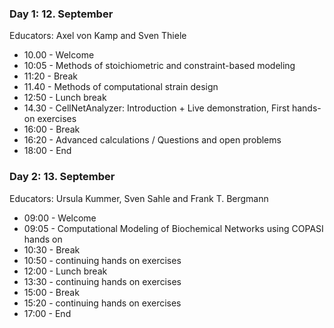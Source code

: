 ### Day 1: 12. September
Educators: Axel von Kamp and Sven Thiele

- 10.00 - Welcome
- 10:05 - Methods of stoichiometric and constraint-based modeling
- 11:20 - Break
- 11.40 - Methods of computational strain design
- 12:50 - Lunch break
- 14.30 - CellNetAnalyzer: Introduction + Live demonstration,
          First hands-on exercises
- 16:00 - Break
- 16:20 - Advanced calculations / Questions and open problems
- 18:00 - End

### Day 2: 13. September
Educators: Ursula Kummer, Sven Sahle and Frank T. Bergmann

- 09:00 - Welcome
- 09:05 - Computational Modeling of Biochemical Networks using COPASI hands on
- 10:30 - Break
- 10:50 - continuing hands on exercises
- 12:00 - Lunch break
- 13:30 - continuing hands on exercises
- 15:00 - Break
- 15:20 - continuing hands on exercises
- 17:00 - End
